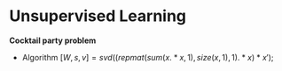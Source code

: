 # Unsupervised Learning
**Cocktail party problem**
- Algorithm
$[W,s,v]=svd((repmat(sum(x.*x,1),size(x,1),1).*x)*x');$



<!--stackedit_data:
eyJoaXN0b3J5IjpbMTM1NTAyMTg4N119
-->